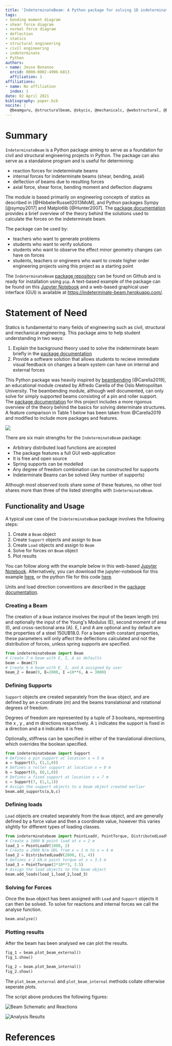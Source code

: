 ```yaml
---
title: 'IndeterminateBeam: A Python package for solving 1D indeterminate beams'
tags:
- bending moment diagram
- shear force diagram
- normal force diagram
- deflection
- statics
- structural engineering
- civil engineering
- indeterminate
- Python
authors:
- name: Jesse Bonanno
  orcid: 0000-0002-4996-6813
  affiliation: 1
affiliations:
- name: No affiliation
  index: 1
date: 02 April 2021
bibliography: paper.bib
nocite: | 
  @beamguru, @structuralbeam, @skyciv, @mechanicalc, @webstructural, @beamcalculatoronline, @steelbeamcalculator, @symbeam
---
```


# Summary

```IndeterminateBeam``` is a Python package aiming to serve as a foundation for civil and structural engineering projects in Python. The package can also serve as a standalone program and is useful for determining: 

  - reaction forces for indeterminate beams
  - internal forces for indeterminate beams (shear, bending, axial)
  - deflection of beams due to resulting forces
  - axial force, shear force, bending moment and deflection diagrams

The module is based primarily on engineering concepts of statics as described in [@HibbelerRussell2013MoM], and Python packages Sympy [@sympy2017] and Matplotlib [@Hunter2007]. The [package documentation](https://indeterminatebeam.readthedocs.io/en/main/) provides a brief overview of the theory behind the solutions used to calculate the forces on the indeterminate beam.

The package can be used by:

   - teachers who want to generate problems
   - students who want to verify solutions
   - students who want to observe the effect minor geometry changes can have on forces
   - students, teachers or engineers who want to create higher order engineering projects using this project as a starting point

The ```IndeterminateBeam``` [package repository](https://github.com/JesseBonanno/IndeterminateBeam) can be found on Github and is ready for installation using `pip`. A text-based example of the package can be found on this [Jupyter Notebook](https://colab.research.google.com/github/JesseBonanno/IndeterminateBeam/blob/main/docs/examples/readme_example.ipynb) and a web-based graphical user interface (GUI) is available at https://indeterminate-beam.herokuapp.com/.

# Statement of Need
Statics is fundamental to many fields of engineering such as civil, structural and mechanical engineering. This package aims to help student understanding in two ways:

1. Explain the background theory used to solve the indeterminate beam briefly in the [package documentation](https://indeterminatebeam.readthedocs.io/en/main/theory.html) 
2. Provide a software solution that allows students to recieve immediate visual feedback on changes a beam system can have on internal and external forces

This Python package was heavily inspired by [beambending](https://github.com/alfredocarella/simplebendingpractice) [@Carella2019], an educational module created by Alfredo Carella of the Oslo Metropolitan University. The beambending module, although well documented, can only solve for simply supported beams consisting of a pin and roller support. The [package documentation](https://simplebendingpractice.readthedocs.io/en/latest/?badge=latest) for this project includes a more rigorous overview of the theory behind the basics for solving determinate structures.
A feature comparison in Table 1 below has been taken from @Carella2019 and modified to include more packages and features.

![](tool_comparison_table.png)

There are six main strengths for the ```IndeterminateBeam``` package:

* Arbitrary distributed load functions are accepted
* The package features a full GUI web-application
* It is free and open source
* Spring supports can be modelled
* Any degree of freedom combination can be constructed for supports
* Indeterminate Beams can be solved (Any number of supports) 

Although most observed tools share some of these features, no other tool shares more than three of the listed strengths with ```IndeterminateBeam```.


## Functionality and Usage

A typical use case of the ```IndeterminateBeam``` package involves the following steps:

1. Create a `Beam` object
2. Create `Support` objects and assign to `Beam`
3. Create `Load` objects and assign to `Beam`
4. Solve for forces on `Beam` object
5. Plot results

You can follow along with the example below in this web-based [Jupyter Notebook](https://colab.research.google.com/github/JesseBonanno/IndeterminateBeam/blob/main/docs/examples/readme_example.ipynb). 
Alternatively, you can download the jupyter-notebook for this example [here](https://raw.githubusercontent.com/JesseBonanno/IndeterminateBeam/main/docs/examples/readme_example.ipynb), or the python file for this code [here](https://raw.githubusercontent.com/JesseBonanno/IndeterminateBeam/main/docs/examples/readme_example.py).

Units and load direction conventions are described in the [package documentation](https://indeterminatebeam.readthedocs.io/en/main/theory.html).


### Creating a Beam

The creation of a `Beam` instance involves the input of the beam length (m) and optionally the input of the Young's Modulus (E), second moment of area (I), and cross-sectional area (A). E, I and A are optional and by default are the properties of a steel 150UB18.0. For a beam with constant properties, these parameters will only affect the deflections calculated and not the distribution of forces, unless spring supports are specified.

```python
from indeterminatebeam import Beam
# Create 7 m beam with E, I, A as defaults
beam = Beam(7)                          
# Create 9 m beam with E, I, and A assigned by user
beam_2 = Beam(9, E=2000, I =10**6, A = 3000)     
```

### Defining Supports
`Support` objects are created separately from the `Beam` object, and are defined by an x-coordinate (m) and the beams translational and rotational degrees of freedom.

Degrees of freedom are represented by a tuple of 3 booleans, representing the x , y , and m directions respectively. A `1` indicates the support is fixed in a direction and a `0` indicates it is free.

Optionally, stiffness can be specified in either of the translational directions, which overrides the boolean specified.

```python
from indeterminatebeam import Support
# Defines a pin support at location x = 5 m  
a = Support(5, (1,1,0))      
# Defines a roller support at location x = 0 m
b = Support(0, (0,1,0))      
# Defines a fixed support at location x = 7 m
c = Support(7, (1,1,1))      
# Assign the support objects to a beam object created earlier
beam.add_supports(a,b,c)    
```

### Defining loads
`Load` objects are created separately from the `Beam` object, and are generally defined by a force value and then a coordinate value, however this varies slightly for different types of loading classes.

```python
from indeterminatebeam import PointLoadV, PointTorque, DistributedLoadV
# Create a 1000 N point load at x = 2 m
load_1 = PointLoadV(1000, 2)
# Create a 2000 N/m UDL from x = 1 m to x = 4 m
load_2 = DistributedLoadV(2000, (1, 4))
# Defines a 2 kN.m point torque at x = 3.5 m
load_3 = PointTorque(2*10**3, 3.5)
# Assign the load objects to the beam object
beam.add_loads(load_1,load_2,load_3)
```

### Solving for Forces
Once the `Beam` object has been assigned with `Load` and `Support` objects it can then be solved. To solve for reactions and internal forces we call the analyse function.

```python
beam.analyse()  
```

### Plotting results
After the beam has been analysed we can plot the results.

```python
fig_1 = beam.plot_beam_external()
fig_1.show()

fig_2 = beam.plot_beam_internal()
fig_2.show()
```

The `plot_beam_external` and `plot_beam_internal` methods collate otherwise seperate plots.

The script above produces the following figures:

![Beam Schematic and Reactions](https://github.com/JesseBonanno/IndeterminateBeam/raw/main/docs/examples/readme_example_external_HD.png)

![Analysis Results](https://github.com/JesseBonanno/IndeterminateBeam/raw/main/docs/examples/readme_example_internal_HD.png)


# References
